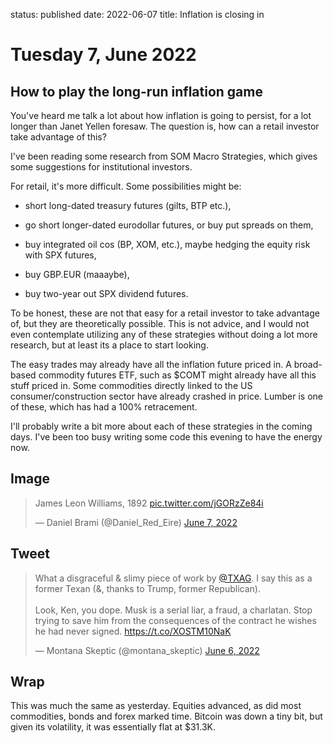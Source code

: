 status: published
date: 2022-06-07
title: Inflation is closing in

# Tuesday  7, June 2022

## How to play the long-run inflation game

You've heard me talk a lot about how inflation is going to persist, for a lot longer than Janet Yellen foresaw. 
The question is, how can a retail investor take advantage of this?

I've been reading some research from SOM Macro Strategies, which gives some suggestions for institutional investors.

For retail, it's more difficult. Some possibilities might be:

- short long-dated treasury futures (gilts, BTP etc.),

- go short longer-dated eurodollar futures, or buy put spreads on them,

- buy integrated oil cos (BP, XOM, etc.), maybe hedging the equity risk with SPX futures,

- buy GBP.EUR (maaaybe),

- buy two-year out SPX dividend futures. 

To be honest, these are not that easy for a retail investor to take advantage of, but they are theoretically possible.
This is not advice, and I would not even contemplate utilizing any of these strategies without doing a lot more research,
but at least its a place to start looking.

The easy trades may already have all the inflation future priced in. A broad-based commodity futures ETF, such as $COMT might already have all this stuff priced in. Some commodities directly linked to the US consumer/construction sector have already crashed in price. Lumber is one of these, which has had a 100% retracement.

I'll probably write a bit more about each of these strategies in the coming days. I've been too busy writing some code this evening to have the energy now.

## Image

<blockquote class="twitter-tweet"><p lang="en" dir="ltr">James Leon Williams, 1892 <a href="https://t.co/jGORzZe84i">pic.twitter.com/jGORzZe84i</a></p>&mdash; Daniel Brami (@Daniel_Red_Eire) <a href="https://twitter.com/Daniel_Red_Eire/status/1534244740908126208?ref_src=twsrc%5Etfw">June 7, 2022</a></blockquote> <script async src="https://platform.twitter.com/widgets.js" charset="utf-8"></script> 

## Tweet

<blockquote class="twitter-tweet"><p lang="en" dir="ltr">What a disgraceful &amp; slimy piece of work by <a href="https://twitter.com/TXAG?ref_src=twsrc%5Etfw">@TXAG</a>. I say this as a former Texan (&amp;, thanks to Trump, former Republican).<br><br>Look, Ken, you dope. Musk is a serial liar, a fraud, a charlatan. Stop trying to save him from the consequences of the contract he wishes he had never signed. <a href="https://t.co/XOSTM10NaK">https://t.co/XOSTM10NaK</a></p>&mdash; Montana Skeptic (@montana_skeptic) <a href="https://twitter.com/montana_skeptic/status/1533918533213597697?ref_src=twsrc%5Etfw">June 6, 2022</a></blockquote> <script async src="https://platform.twitter.com/widgets.js" charset="utf-8"></script> 

## Wrap

This was much the same as yesterday.
Equities advanced, as did most commodities, bonds and forex marked time.
Bitcoin was down a tiny bit, but given its volatility, it was essentially flat at $31.3K.

